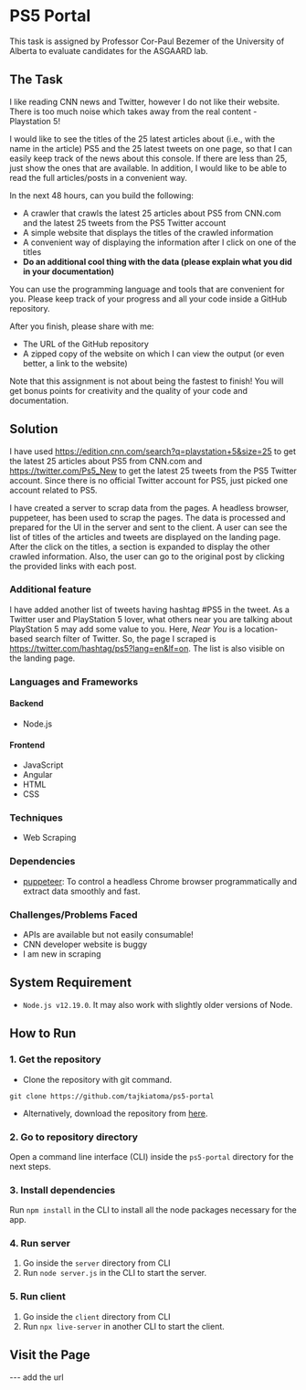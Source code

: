# PS5 Portal
This task is assigned by Professor Cor-Paul Bezemer of the University of Alberta to evaluate candidates for the ASGAARD lab.

## The Task
I like reading CNN news and Twitter, however I do not like their website. There is too much noise which takes away from the real content - Playstation 5!

I would like to see the titles of the 25 latest articles about (i.e., with the name in the article) PS5 and the 25 latest tweets on one page, so that I can easily keep track of the news about this console. If there are less than 25, just show the ones that are available. In addition, I would like to be able to read the full articles/posts in a convenient way. 

In the next 48 hours, can you build the following:
* A crawler that crawls the latest 25 articles about PS5 from CNN.com and the latest 25 tweets from the PS5 Twitter account
* A simple website that displays the titles of the crawled information
* A convenient way of displaying the information after I click on one of the titles
* **Do an additional cool thing with the data (please explain what you did in your documentation)**

You can use the programming language and tools that are convenient for you. Please keep track of your progress and all your code inside a GitHub repository.

After you finish, please share with me:
* The URL of the GitHub repository
* A zipped copy of the website on which I can view the output (or even better, a link to the website)

Note that this assignment is not about being the fastest to finish! You will get bonus points for creativity and the quality of your code and documentation.

## Solution
I have used https://edition.cnn.com/search?q=playstation+5&size=25 to get the latest 25 articles about PS5 from CNN.com and https://twitter.com/Ps5_New to get the latest 25 tweets from the PS5 Twitter account. Since there is no official Twitter account for PS5, just picked one account related to PS5.

I have created a server to scrap data from the pages. A headless browser, puppeteer, has been used to scrap the pages. The data is processed and prepared for the UI in the server and sent to the client. A user can see the list of titles of the articles and tweets are displayed on the landing page. After the click on the titles, a section is expanded to display the other crawled information. Also, the user can go to the original post by clicking the provided links with each post.

### Additional feature
I have added another list of tweets having hashtag #PS5 in the tweet. As a Twitter user and PlayStation 5 lover, what others near you are talking about PlayStation 5 may add some value to you. Here, *Near You* is a location-based search filter of Twitter. So, the page I scraped is https://twitter.com/hashtag/ps5?lang=en&lf=on. The list is also visible on the landing page.

### Languages and Frameworks
#### Backend
* Node.js

#### Frontend
* JavaScript
* Angular
* HTML
* CSS

### ‎Techniques
* Web Scraping

### Dependencies
* [puppeteer](https://github.com/puppeteer/puppeteer): To control a headless Chrome browser programmatically and extract data smoothly and fast.

### Challenges/Problems Faced
* APIs are available but not easily consumable!
* CNN developer website is buggy
* I am new in scraping

## System Requirement
* `Node.js v12.19.0`. It may also work with slightly older versions of Node.

## How to Run
### 1. Get the repository
* Clone the repository with git command. 
```
git clone https://github.com/tajkiatoma/ps5-portal
```
* Alternatively, download the repository from [here](https://github.com/tajkiatoma/ps5-portal/archive/master.zip).

### 2. Go to repository directory
Open a command line interface (CLI) inside the `ps5-portal` directory for the next steps.

### 3. Install dependencies
Run `npm install` in the CLI to install all the node packages necessary for the app.

### 4. Run server 
1. Go inside the `server` directory from CLI
2. Run `node server.js` in the CLI to start the server.

### 5. Run client
1. Go inside the `client` directory from CLI
2. Run `npx live-server` in another CLI to start the client.

## Visit the Page
--- add the url
